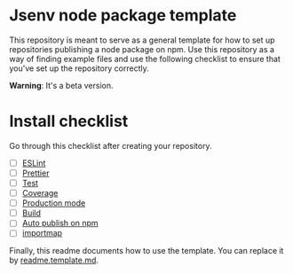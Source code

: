 <!-- https://github.com/orbitdb/repo-template -->

# Jsenv node package template

This repository is meant to serve as a general template for how to set up repositories publishing a node package on npm. Use this repository as a way of finding example files and use the following checklist to ensure that you've set up the repository correctly.

**Warning**: It's a beta version.

# Install checklist

Go through this checklist after creating your repository.

- [ ] [ESLint](./docs/eslint/eslint.md)
- [ ] [Prettier](./docs/prettier/prettier.md)
- [ ] [Test](./docs/test/test.md)
- [ ] [Coverage](./docs/coverage/coverage.md)
- [ ] [Production mode](./docs/production/production.md)
- [ ] [Build](./docs/build/build.md)
- [ ] [Auto publish on npm](./docs/auto_publish/auto_publish.md)
- [ ] [importmap](./docs/importmap/importmap.md)

Finally, this readme documents how to use the template. You can replace it by [readme.template.md](./readme.template.md).

